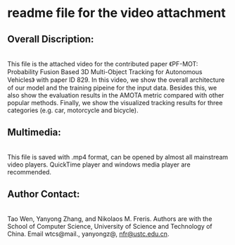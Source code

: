 # readme file for the video attachment
## Overall Discription:
  <br>This file is the attached video for the contributed paper 《PF-MOT: Probability Fusion Based 3D Multi-Object Tracking for Autonomous Vehicles》 with paper ID 829. In this video, we show the overall architecture of our model and the training pipeine for the input data. Besides this, we also show the evaluation results in the AMOTA metric compared with other popular methods. Finally, we show the visualized tracking results for three categories (e.g. car, motorcycle and bicycle).
  
## Multimedia:
  <br>This file is saved with .mp4 format, can be opened by almost all mainstream video players. QuickTime player and windows media player are recommended.
  
## Author Contact:
  <br>Tao Wen, Yanyong Zhang, and Nikolaos M. Freris.
  Authors are with the School of Computer Science, University of Science and Technology of China. 
  Email wtcs@mail., yanyongz@, nfr@ustc.edu.cn.
